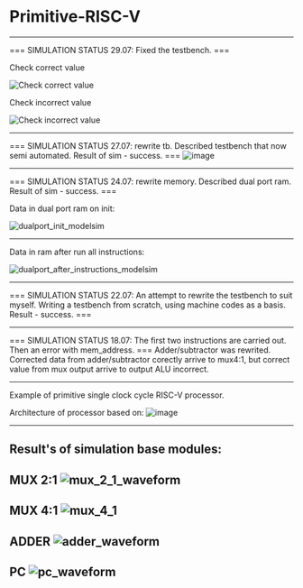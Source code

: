 # Primitive-RISC-V

---
=== SIMULATION STATUS 29.07: Fixed the testbench. ===

Check correct value

![Check correct value](https://github.com/user-attachments/assets/7bee26b8-4e02-46a0-aee8-111bad303609)

Check incorrect value

![Check incorrect value](https://github.com/user-attachments/assets/63222271-d54f-4d0c-b704-30c603184c82)

---
=== SIMULATION STATUS 27.07: rewrite tb. Described testbench that now semi automated. Result of sim - success. ===
![image](https://github.com/user-attachments/assets/4a7dc289-9b42-4ee3-9122-78cd2b405734)

---
=== SIMULATION STATUS 24.07: rewrite memory. Described dual port ram. Result of sim - success. ===

Data in dual port ram on init:

![dualport_init_modelsim](https://github.com/user-attachments/assets/2573814a-8ac2-4e58-9718-9707425768c1)

---

Data in ram after run all instructions:

![dualport_after_instructions_modelsim](https://github.com/user-attachments/assets/c9b5ecf0-b02f-43bf-8b92-ca261fc35871)

---
=== SIMULATION STATUS 22.07: An attempt to rewrite the testbench to suit myself. Writing a testbench from scratch, using machine codes as a basis. Result - success. ===

---

=== SIMULATION STATUS 18.07: The first two instructions are carried out. Then an error with mem_address. ===
   Adder/subtractor  was rewrited. Corrected data from adder/subtractor corectly arrive to mux4:1, but correct value from mux output arrive to output ALU incorrect.

---

Example of primitive single clock cycle RISC-V processor.

Architecture of processor based on:
![image](https://github.com/user-attachments/assets/618a5477-ddd7-4a22-80d5-e74d05265a0d)

---

Result's of simulation base modules:
---

MUX 2:1 ![mux_2_1_waveform](https://github.com/user-attachments/assets/bcbe9de8-0c03-4c12-8f4a-a2886447684e)
---

MUX 4:1 ![mux_4_1](https://github.com/user-attachments/assets/6e767ea9-5e93-4f19-b25f-eda848b4cb44)
---

ADDER ![adder_waveform](https://github.com/user-attachments/assets/9dbab0e0-8573-4644-9e3d-23a010301310)
---

PC 
![pc_waveform](https://github.com/user-attachments/assets/34fa43cd-8d58-42e0-92d7-c28a83bac988)
---



